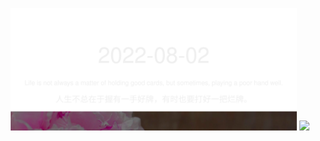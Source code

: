 <!-- [START DAILY SAYING] -->
<!-- Please keep comment here to allow auto update -->
<p align="center">
  <img src="assets/daily-saying/2022-08-02.svg" height="196"/>
  <img src="https://dots365.herokuapp.com?d=2022-08-02" height="196"/>
</p>
<!-- [END DAILY SAYING] -->

<!-- <p align="center">
<img alt="profile views" src="https://komarev.com/ghpvc/?username=bubkoo&color=brightgreen&style=flat-square&label=PROFILE+VIEWS" />
</p> -->
